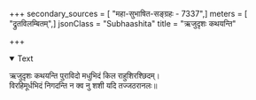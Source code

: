 +++
secondary_sources = [ "महा-सुभाषित-सङ्ग्रहः - 7337",]
meters = [ "द्रुतविलम्बितम्",]
jsonClass = "Subhaashita"
title = "ऋजुदृशः कथयन्ति"

+++

<details open><summary>Text</summary>

ऋजुदृशः कथयन्ति पुराविदो मधुभिदं किल राहुशिरश्छिदम्।  
विरहिमूर्धभिदं निगदन्ति न क्व नु शशी यदि तज्जठरानलः॥
</details>
